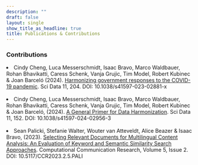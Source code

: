 ```yaml
---
description: ""
draft: false
layout: single
show_title_as_headline: true
title: Publications & Contributions
---
```

### Contributions

<li sytle="width: 950px;"> Cindy Cheng, Luca Messerschmidt, Isaac Bravo, Marco Waldbauer, Rohan Bhavikatti, Caress Schenk, Vanja Grujic, Tim Model, Robert Kubinec & Joan Barceló (2024). <a href="https://www.nature.com/articles/s41597-023-02881-x">Harmonizing government responses to the COVID-19 pandemic</a>. Sci Data 11, 204. DOI: 10.1038/s41597-023-02881-x</li>
<br>   
<li sytle="width: 900px;"> Cindy Cheng, Luca Messerschmidt, Isaac Bravo, Marco Waldbauer, Rohan Bhavikatti, Caress Schenk, Vanja Grujic, Tim Model, Robert Kubinec & Joan Barceló, (2024). <a href="https://www.nature.com/articles/s41597-024-02956-3">A General Primer for Data Harmonization</a>. Sci Data 11, 152. DOI: 10.1038/s41597-024-02956-3</li>
<br>   
<li sytle="width: 900px;"> Sean Palicki, Stefanie Walter, Wouter van Atteveldt, Alice Beazer & Isaac Bravo, (2023). <a href="https://www.aup-online.com/content/journals/10.5117/CCR2023.2.5.PALI">Selecting Relevant Documents for Multilingual Content Analysis: An Evaluation of Keyword and Semantic Similarity Search Approaches</a>. Computational Communication Research, Volume 5, Issue 2. DOI: 10.5117/CCR2023.2.5.PALI</li>

